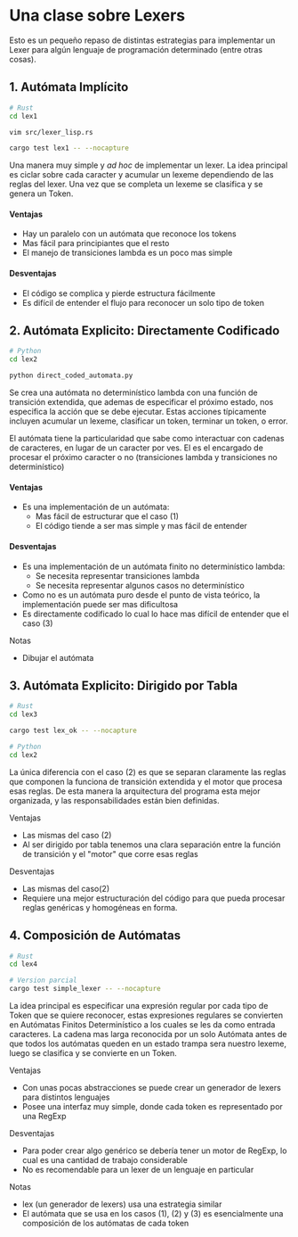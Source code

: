 # Una clase sobre Lexers

Esto es un pequeño repaso de distintas estrategias para implementar un Lexer
para algún lenguaje de programación determinado (entre otras cosas).


## 1. Autómata Implícito

```sh
# Rust
cd lex1

vim src/lexer_lisp.rs

cargo test lex1 -- --nocapture
```

Una manera muy simple y _ad hoc_ de implementar un lexer.
La idea principal es ciclar sobre cada caracter y acumular un lexeme
dependiendo de las reglas del lexer. Una vez que se completa un lexeme
se clasifica y se genera un Token.


#### Ventajas
- Hay un paralelo con un autómata que reconoce los tokens
- Mas fácil para principiantes que el resto
- El manejo de transiciones lambda es un poco mas simple


#### Desventajas
- El código se complica y pierde estructura fácilmente
- Es difícil de entender el flujo para reconocer un solo tipo de token



## 2. Autómata Explicito: Directamente Codificado

```sh
# Python
cd lex2

python direct_coded_automata.py
```

Se crea una autómata no determinístico lambda con una función de transición extendida,
que ademas de especificar el próximo estado, nos especifica la acción que se debe ejecutar.
Estas acciones típicamente incluyen acumular un lexeme, clasificar un token, terminar un token,
o error.

El autómata tiene la particularidad que sabe como interactuar con cadenas de caracteres, en lugar de un
caracter por ves. El es el encargado de procesar el próximo caracter o no (transiciones lambda y transiciones
no determinístico)

#### Ventajas
- Es una implementación de un autómata:
  - Mas fácil de estructurar que el caso (1)
  - El código tiende a ser mas simple y mas fácil de entender

#### Desventajas
- Es una implementación de un autómata finito no determinístico lambda:
  - Se necesita representar transiciones lambda
  - Se necesita representar algunos casos no determinístico
- Como no es un autómata puro desde el punto de vista teórico, la implementación puede ser mas dificultosa
- Es directamente codificado lo cual lo hace mas difícil de entender que el caso (3)


Notas
- Dibujar el autómata

## 3. Autómata Explicito: Dirigido por Tabla

```sh
# Rust
cd lex3

cargo test lex_ok -- --nocapture

# Python
cd lex2
```

La única diferencia con el caso (2) es que se separan claramente las reglas que componen la funciona de transición extendida
y el motor que procesa esas reglas. De esta manera la arquitectura del programa esta mejor organizada, y las responsabilidades
están bien definidas.

Ventajas
- Las mismas del caso (2)
- Al ser dirigido por tabla tenemos una clara separación entre la función de transición y el "motor" que corre esas reglas

Desventajas
- Las mismas del caso(2)
- Requiere una mejor estructuración del código para que pueda procesar reglas genéricas y homogéneas en forma.


## 4. Composición de Autómatas

```sh
# Rust
cd lex4

# Version parcial
cargo test simple_lexer -- --nocapture
```

La idea principal es especificar una expresión regular por cada tipo de Token que se quiere reconocer, estas
expresiones regulares se convierten en Autómatas Finitos Determinístico a los cuales se les da como entrada
caracteres. La cadena mas larga reconocida por un solo Autómata antes de que todos los autómatas queden
en un estado trampa sera nuestro lexeme, luego se clasifica y se convierte en un Token.


Ventajas
- Con unas pocas abstracciones se puede crear un generador de lexers para distintos lenguajes
- Posee una interfaz muy simple, donde cada token es representado por una RegExp

Desventajas
- Para poder crear algo genérico se debería tener un motor de RegExp, lo cual es una cantidad de trabajo considerable
- No es recomendable para un lexer de un lenguaje en particular


Notas
- lex (un generador de lexers) usa una estrategia similar
- El autómata que se usa en los casos (1), (2) y (3) es esencialmente una composición de los autómatas de cada token
